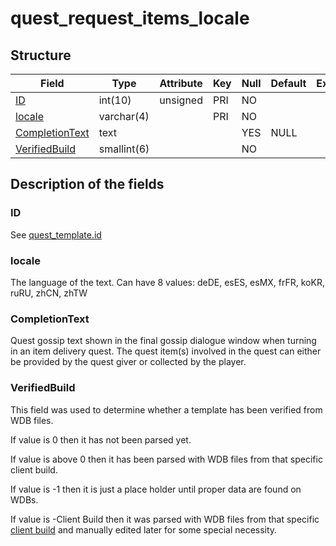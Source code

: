 # quest\_request\_items\_locale

## Structure

| Field                             | Type        | Attribute | Key | Null | Default | Extra | Comment |
|-----------------------------------|-------------|-----------|-----|------|---------|-------|---------|
| [ID](#id)                         | int(10)     | unsigned  | PRI | NO   |         |       |         |
| [locale](#locale)                 | varchar(4)  |           | PRI | NO   |         |       |         |
| [CompletionText](#completiontext) | text        |           |     | YES  | NULL    |       |         |
| [VerifiedBuild](#verifiedbuild)   | smallint(6) |           |     | NO   |         |       |         |

## Description of the fields

### ID

See [quest\_template.id](quest_template.md#id)

### locale

The language of the text.
Can have 8 values: deDE, esES, esMX, frFR, koKR, ruRU, zhCN, zhTW

### CompletionText

Quest gossip text shown in the final gossip dialogue window when turning in an item delivery quest.
The quest item(s) involved in the quest can either be provided by the quest giver or collected by the player.

### VerifiedBuild

This field was used to determine whether a template has been verified from WDB files.

If value is 0 then it has not been parsed yet.

If value is above 0 then it has been parsed with WDB files from that specific client build.

If value is -1 then it is just a place holder until proper data are found on WDBs.

If value is -Client Build then it was parsed with WDB files from that specific [client build](../auth/realmlist.md#gamebuild "DB:Auth:realmlist") and manually edited later for some special necessity.
